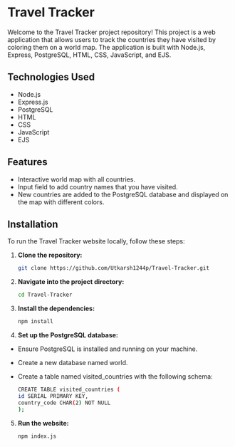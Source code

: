 # Travel Tracker

Welcome to the Travel Tracker project repository! This project is a web application that allows users to track the countries they have visited by coloring them on a world map. The application is built with Node.js, Express, PostgreSQL, HTML, CSS, JavaScript, and EJS.

## Technologies Used

- Node.js
- Express.js
- PostgreSQL
- HTML
- CSS
- JavaScript
- EJS

## Features

- Interactive world map with all countries.
- Input field to add country names that you have visited.
- New countries are added to the PostgreSQL database and displayed on the map with different colors.

## Installation

To run the Travel Tracker website locally, follow these steps:

1. **Clone the repository:**

   ```bash
   git clone https://github.com/Utkarsh1244p/Travel-Tracker.git

2. **Navigate into the project directory:**

   ```bash
   cd Travel-Tracker

3. **Install the dependencies:**

   ```bash
   npm install

4. **Set up the PostgreSQL database:**

- Ensure PostgreSQL is installed and running on your machine.
- Create a new database named world.
- Create a table named visited_countries with the following schema:

   ```bash
   CREATE TABLE visited_countries (
  id SERIAL PRIMARY KEY,
  country_code CHAR(2) NOT NULL
  );

5. **Run the website:**

   ```bash
   npm index.js

